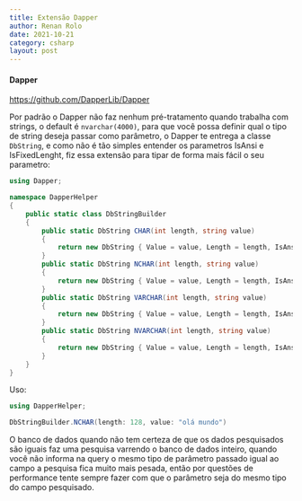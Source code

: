 ```yaml
---
title: Extensão Dapper
author: Renan Rolo
date: 2021-10-21
category: csharp
layout: post
---
```


#### Dapper

https://github.com/DapperLib/Dapper

Por padrão o Dapper não faz nenhum pré-tratamento quando trabalha com strings, o default é ```nvarchar(4000)```, para que você possa definir qual o tipo de string deseja passar como parâmetro, o Dapper te entrega a classe ```DbString```, e como não é tão simples entender os parametros IsAnsi e IsFixedLenght, fiz essa extensão para tipar de forma mais fácil o seu parametro:

```csharp
using Dapper;

namespace DapperHelper
{
    public static class DbStringBuilder
    {
        public static DbString CHAR(int length, string value)
        {
            return new DbString { Value = value, Length = length, IsAnsi = true, IsFixedLength = true };
        }
        public static DbString NCHAR(int length, string value)
        {
            return new DbString { Value = value, Length = length, IsAnsi = false, IsFixedLength = true };
        }
        public static DbString VARCHAR(int length, string value)
        {
            return new DbString { Value = value, Length = length, IsAnsi = true, IsFixedLength = false };
        }
        public static DbString NVARCHAR(int length, string value)
        {
            return new DbString { Value = value, Length = length, IsAnsi = false, IsFixedLength = false };
        }
    }
}
```

Uso:

```csharp
using DapperHelper;

DbStringBuilder.NCHAR(length: 128, value: "olá mundo")
```

O banco de dados quando não tem certeza de que os dados pesquisados são iguais faz uma pesquisa varrendo o banco de dados inteiro, quando você não informa na query o mesmo tipo de parâmetro passado igual ao campo a pesquisa fica muito mais pesada, então por questões de performance tente sempre fazer com que o parâmetro seja do mesmo tipo do campo pesquisado.
